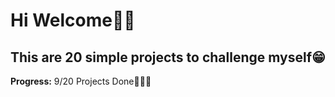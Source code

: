 # Hi Welcome👋🏼
## This are 20 simple projects to challenge myself😁


**Progress:** 9/20 Projects Done👩🏻‍💻
